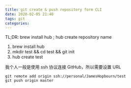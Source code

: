 ```yaml
---
title: git create & push repository form CLI 
date: 2020-02-05 21:40
tags: git
categories:
---
```


TL;DR: brew install hub ; hub create repository name

<!-- more -->

1. brew install hub
2. mkdir test && cd test && git init
3. hub create test

我个人一般是使用 ssh 协议连接 GitHub，所以需要设置 URL

```
git remote add origin ssh://personal/JamesHopbourn/test
git push origin master
```
